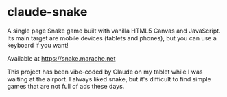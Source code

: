 # claude-snake

A single page Snake game built with vanilla HTML5 Canvas and JavaScript. Its main target are mobile devices (tablets and phones), but you can use a keyboard if you want!

Available at https://snake.marache.net


This project has been vibe-coded by Claude on my tablet while I was waiting at the airport. I always liked snake, but it's difficult to find simple games that are not full of ads these days.
